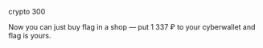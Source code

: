 crypto 300

Now you can just buy flag in a shop — put 1 337 ₽ to your cyberwallet and flag is yours.

